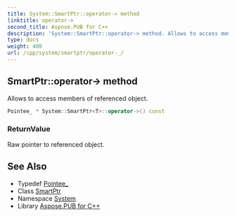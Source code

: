 ```yaml
---
title: System::SmartPtr::operator-> method
linktitle: operator->
second_title: Aspose.PUB for C++
description: 'System::SmartPtr::operator-> method. Allows to access members of referenced object in C++.'
type: docs
weight: 400
url: /cpp/system/smartptr/operator-_/
---
```

## SmartPtr::operator-> method


Allows to access members of referenced object.

```cpp
Pointee_ * System::SmartPtr<T>::operator->() const
```


### ReturnValue

Raw pointer to referenced object.

## See Also

* Typedef [Pointee_](../pointee_/)
* Class [SmartPtr](../)
* Namespace [System](../../)
* Library [Aspose.PUB for C++](../../../)
